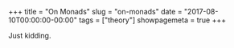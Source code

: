 +++
title = "On Monads"
slug = "on-monads"
date = "2017-08-10T00:00:00-00:00"
tags = ["theory"]
showpagemeta = true
+++

Just kidding.
